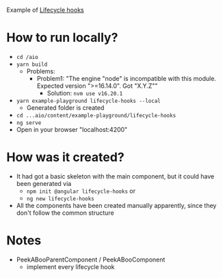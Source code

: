 Example of [Lifecycle hooks](https://angular.io/guide/lifecycle-hooks#lifecycle-example-set)

# How to run locally?
* `cd /aio`
* `yarn build`
  * Problems:
    * Problem1: "The engine "node" is incompatible with this module. Expected version ">=16.14.0". Got "X.Y.Z""
      * Solution: `nvm use v16.20.1`
* `yarn example-playground lifecycle-hooks --local`
  * Generated folder is created
* `cd ...aio/content/example-playground/lifecycle-hooks`
* `ng serve`
* Open in your browser "localhost:4200"

# How was it created?
* It had got a basic skeleton with the main component, but it could have been generated via 
  * `npm init @angular lifecycle-hooks` or
  * `ng new lifecycle-hooks`
* All the components have been created manually apparently, since they don't follow the common structure

# Notes
* PeekABooParentComponent / PeekABooComponent
  * implement every lifecycle hook
